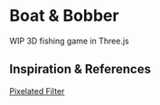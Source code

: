 # Boat & Bobber

WIP 3D fishing game in Three.js

## Inspiration & References

[Pixelated Filter](https://github.com/KodyJKing/hello-threejs)
